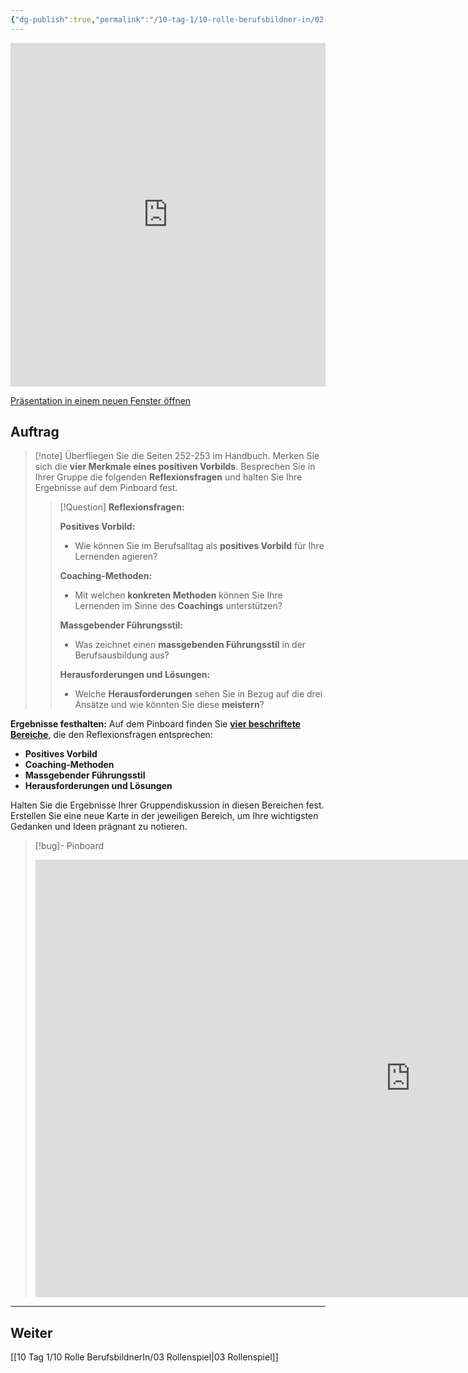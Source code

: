```yaml
---
{"dg-publish":true,"permalink":"/10-tag-1/10-rolle-berufsbildner-in/02-vorbilder-und-coaches-fuer-den-lernerfolg/","noteIcon":""}
---
```


<iframe src="https://aburossi.github.io/prezi/BBK/rolle_berufsbildnerin/#/" style="border:0px #ffffff none;" name="myiFrame" scrolling="no" frameborder="1" marginheight="0px" marginwidth="0px" height="550px" width="100%" allowfullscreen></iframe>

[Präsentation in einem neuen Fenster öffnen](https://aburossi.github.io/prezi/BBK/rolle_berufsbildnerin)

## Auftrag

>[!note] Überfliegen Sie die Seiten 252-253 im Handbuch. Merken Sie sich die **vier Merkmale eines positiven Vorbilds**. Besprechen Sie in Ihrer Gruppe die folgenden **Reflexionsfragen** und halten Sie Ihre Ergebnisse auf dem Pinboard fest.
> 
>> [!Question] **Reflexionsfragen:**
>> 
>> **Positives Vorbild:**
>> - Wie können Sie im Berufsalltag als **positives Vorbild** für Ihre Lernenden agieren?
>> 
>> **Coaching-Methoden:**
>> - Mit welchen **konkreten Methoden** können Sie Ihre Lernenden im Sinne des **Coachings** unterstützen?
>> 
>> **Massgebender Führungsstil:**
>> - Was zeichnet einen **massgebenden Führungsstil** in der Berufsausbildung aus?
>>
>> **Herausforderungen und Lösungen:**
>> - Welche **Herausforderungen** sehen Sie in Bezug auf die drei Ansätze und wie könnten Sie diese **meistern**?

**Ergebnisse festhalten:** Auf dem Pinboard finden Sie **[vier beschriftete Bereiche](https://tools.fobizz.com/pinboard/public_boards/d08684f4-97a1-4bce-9c79-772c0b01a871?token=919642dc5532154ffb797cf06da1c76b)**, die den Reflexionsfragen entsprechen:

- **Positives Vorbild**
- **Coaching-Methoden**
- **Massgebender Führungsstil**
- **Herausforderungen und Lösungen**

Halten Sie die Ergebnisse Ihrer Gruppendiskussion in diesen Bereichen fest. Erstellen Sie eine neue Karte in der jeweiligen Bereich, um Ihre wichtigsten Gedanken und Ideen prägnant zu notieren.

>[!bug]- Pinboard
><iframe src="https://tools.fobizz.com/pinboard/public_boards/d08684f4-97a1-4bce-9c79-772c0b01a871?token=919642dc5532154ffb797cf06da1c76b" style="border:0px #ffffff none;" name="myiFrame" scrolling="no" frameborder="1" marginheight="0px" marginwidth="0px" height="700px" width="1200px" allowfullscreen></iframe>

---
## Weiter
[[10 Tag 1/10 Rolle BerufsbildnerIn/03 Rollenspiel\|03 Rollenspiel]]

